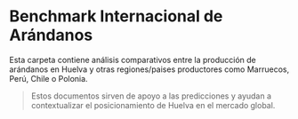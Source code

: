# Benchmark Internacional de Arándanos

Esta carpeta contiene análisis comparativos entre la producción de arándanos en Huelva y otras regiones/paises productores como Marruecos, Perú, Chile o Polonia.

> Estos documentos sirven de apoyo a las predicciones y ayudan a contextualizar el posicionamiento de Huelva en el mercado global.
